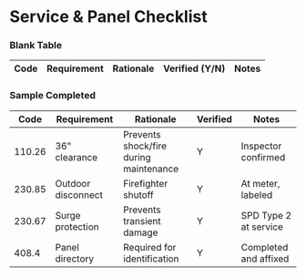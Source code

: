 # Service & Panel Checklist

### Blank Table
| Code | Requirement | Rationale | Verified (Y/N) | Notes |
|------|-------------|-----------|----------------|-------|

### Sample Completed
| Code | Requirement | Rationale | Verified | Notes |
|------|-------------|-----------|----------|-------|
| 110.26 | 36" clearance | Prevents shock/fire during maintenance | Y | Inspector confirmed |
| 230.85 | Outdoor disconnect | Firefighter shutoff | Y | At meter, labeled |
| 230.67 | Surge protection | Prevents transient damage | Y | SPD Type 2 at service |
| 408.4 | Panel directory | Required for identification | Y | Completed and affixed |

